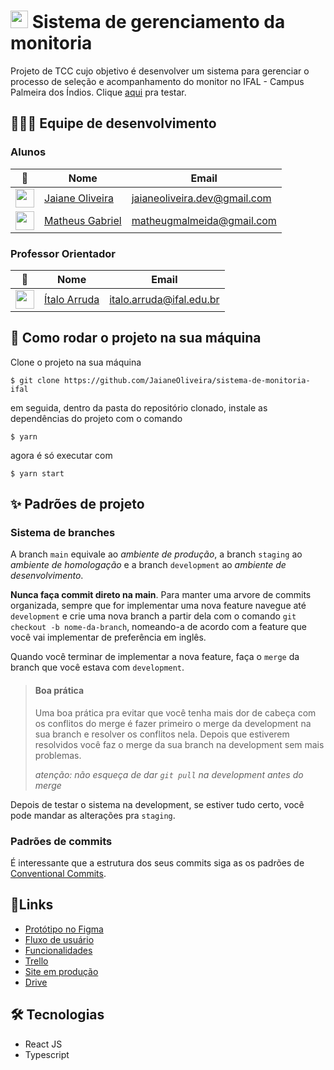 # <img src='https://upload.wikimedia.org/wikipedia/commons/thumb/1/15/Logotipo_IFET.svg/573px-Logotipo_IFET.svg.png' height='28'/>  Sistema de gerenciamento da monitoria 
Projeto de TCC cujo objetivo é desenvolver um sistema para gerenciar o processo de seleção e acompanhamento do monitor no IFAL - Campus Palmeira dos Índios. Clique [aqui](https://sistema-de-monitoria-ifal.vercel.app/) pra testar.

## 👩🏽‍💻 Equipe de desenvolvimento

### Alunos

 📸 | Nome | Email
| --- | --- | --- |
 <img src='https://github.com/JaianeOliveira.png' height='30' /> | [Jaiane Oliveira](https://github.com/JaianeOliveira) | <jaianeoliveira.dev@gmail.com>
 <img src='https://github.com/TheusGabriel.png' height='30' /> | [Matheus Gabriel](https://github.com/TheusGabriel) | <matheugmalmeida@gmail.com>
 


### Professor Orientador


 📸 | Nome | Email
| --- | --- | --- |
 <img src='https://github.com/profitalo.png' height='30' /> | [Ítalo Arruda](https://github.com/profitalo) | <italo.arruda@ifal.edu.br>



## 🚧 Como rodar o projeto na sua máquina
Clone o projeto na sua máquina
```
$ git clone https://github.com/JaianeOliveira/sistema-de-monitoria-ifal
```
em seguida, dentro da pasta do repositório clonado, instale as dependências do projeto com o comando
```
$ yarn
```
agora é só executar com 
```
$ yarn start
```

## ✨ Padrões de projeto

### Sistema de branches
A branch `main` equivale ao *ambiente de produção*, a branch `staging` ao *ambiente de homologação* e a branch `development` ao *ambiente de desenvolvimento*.

**Nunca faça commit direto na main**. Para manter uma arvore de commits organizada, sempre que for implementar uma nova feature navegue até `development` e crie uma nova branch a partir dela com o comando `git checkout -b nome-da-branch`, nomeando-a de acordo com a feature que você vai implementar de preferência em inglês. 

Quando você terminar de implementar a nova feature, faça o `merge` da branch que você estava com `development`.

> #### Boa prática
> Uma boa prática pra evitar que você tenha mais dor de cabeça com os conflitos do merge é fazer primeiro o merge da development na sua branch e resolver os conflitos nela. Depois que estiverem resolvidos você faz o merge da sua branch na development sem mais problemas.
>
> *atenção: não esqueça de dar `git pull` na development antes do merge*

Depois de testar o sistema na development, se estiver tudo certo, você pode mandar as alterações pra `staging`. 

### Padrões de commits
É interessante que a estrutura dos seus commits siga as os padrões de [Conventional Commits](https://www.conventionalcommits.org/en/v1.0.0/).


## 🔗Links

- [Protótipo no Figma](https://www.figma.com/file/5YDaF4Hdhlfvk7TqC0IEDt/Untitled?node-id=0%3A1)
- [Fluxo de usuário](https://www.figma.com/file/pkUbrUo49jNMsDexcLUA8r/Untitled?node-id=0%3A1)
- [Funcionalidades](https://www.figma.com/file/OrW7K6S51HSzmthFx3r5TI/Funcionalidades?node-id=0%3A1)
- [Trello](https://trello.com/b/jmmTGkmQ/sistema-de-gerenciamento-de-monitoria)
- [Site em produção](https://sistema-de-monitoria-ifal.vercel.app/)
- [Drive](https://drive.google.com/drive/folders/0AOp5ERKBOyQdUk9PVA)

## 🛠️ Tecnologias

- React JS
- Typescript

